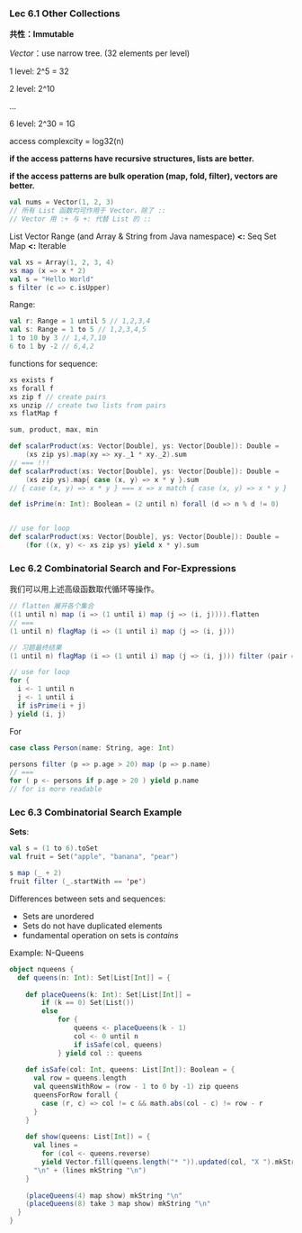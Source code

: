 ### Lec 6.1 Other Collections 

**共性：Immutable**



*Vector*：use narrow tree. (32 elements per level)

1 level: 2^5 = 32

2 level: 2^10

...

6 level: 2^30 = 1G

access complexcity = log32(n)



**if the access patterns have recursive structures, lists are better.**

**if the access patterns are bulk operation (map, fold, filter), vectors are better.**

```scala
val nums = Vector(1, 2, 3)
// 所有 List 函数均可作用于 Vector，除了 ::
// Vector 用 :+ 与 +: 代替 List 的 ::
```



List Vector Range (and Array & String from Java namespace) **<:** Seq Set Map **<:** Iterable

```scala
val xs = Array(1, 2, 3, 4)
xs map (x => x * 2)
val s = "Hello World"
s filter (c => c.isUpper)
```



Range:

```scala
val r: Range = 1 until 5 // 1,2,3,4
val s: Range = 1 to 5 // 1,2,3,4,5
1 to 10 by 3 // 1,4,7,10
6 to 1 by -2 // 6,4,2
```



functions for sequence:

```scala
xs exists f
xs forall f
xs zip f // create pairs
xs unzip // create two lists from pairs
xs flatMap f

sum, product, max, min

def scalarProduct(xs: Vector[Double], ys: Vector[Double]): Double =
	(xs zip ys).map(xy => xy._1 * xy._2).sum
// === !!!
def scalarProduct(xs: Vector[Double], ys: Vector[Double]): Double =
	(xs zip ys).map{ case (x, y) => x * y }.sum
// { case (x, y) => x * y } === x => x match { case (x, y) => x * y }

def isPrime(n: Int): Boolean = (2 until n) forall (d => n % d != 0)


// use for loop
def scalarProduct(xs: Vector[Double], ys: Vector[Double]): Double =
	(for ((x, y) <- xs zip ys) yield x * y).sum
```



### Lec 6.2 Combinatorial Search and For-Expressions

我们可以用上述高级函数取代循环等操作。

```scala
// flatten 展开各个集合
((1 until n) map (i => (1 until i) map (j => (i, j)))).flatten 
// ===
(1 until n) flagMap (i => (1 until i) map (j => (i, j)))

// 习题最终结果
(1 until n) flagMap (i => (1 until i) map (j => (i, j))) filter (pair => isPrime(pair._1 + pair._2))

// use for loop
for {
  i <- 1 until n
  j <- 1 until i
  if isPrime(i + j)
} yield (i, j)
```



For

```scala
case class Person(name: String, age: Int)

persons filter (p => p.age > 20) map (p => p.name)
// ===
for ( p <- persons if p.age > 20 ) yield p.name
// for is more readable
```



### Lec 6.3 Combinatorial Search Example

**Sets**: 

```scala
val s = (1 to 6).toSet
val fruit = Set("apple", "banana", "pear")

s map (_ + 2)
fruit filter (_.startWith == 'pe')
```

Differences between sets and sequences:

- Sets are unordered
- Sets do not have duplicated elements
- fundamental operation on sets is *contains*



Example: N-Queens

```scala
object nqueens {
  def queens(n: Int): Set[List[Int]] = {
    
    def placeQueens(k: Int): Set[List[Int]] = 
    	if (k == 0) Set(List()) 
    	else 
    		for {
      			queens <- placeQueens(k - 1)
              	col <- 0 until n
              	if isSafe(col, queens)
    		} yield col :: queens
    
    def isSafe(col: Int, queens: List[Int]): Boolean = {
      val row = queens.length
      val queensWithRow = (row - 1 to 0 by -1) zip queens
      queensForRow forall {
        case (r, c) => col != c && math.abs(col - c) != row - r
      }
    }
    
    def show(queens: List[Int]) = {
      val lines = 
      	for (col <- queens.reverse)
      	yield Vector.fill(queens.length("* ")).updated(col, "X ").mkString
      "\n" + (lines mkString "\n")
    }
    
    (placeQueens(4) map show) mkString "\n"
    (placeQueens(8) take 3 map show) mkString "\n"
  }
}
```

